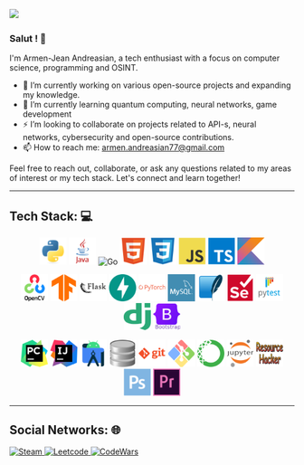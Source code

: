 ![](https://i.ibb.co/YXrfF37/8-F3-A2220-1000x630.jpg)

### Salut ! 👋

I'm Armen-Jean Andreasian, a tech enthusiast with a focus on computer science, programming and OSINT.

- 🔭 I’m currently working on various open-source projects and expanding my knowledge.
- 🌱 I’m currently learning quantum computing, neural networks, game development
- ⚡ I’m looking to collaborate on projects related to API-s, neural networks, cybersecurity and open-source contributions.
- 📫 How to reach me: [armen.andreasian77@gmail.com](mailto:armen.andreasian77@gmail.com)

Feel free to reach out, collaborate, or ask any questions related to my areas of interest or my tech stack. Let's connect and learn together!

---
## Tech Stack: 💻

<p align="center">
<img src="pics/python.png" alt="Python" width="48" height="48" />
<img src="pics/java.png" alt="Java" width="48" height="48" />
<img src="[pics/java.png](https://ashitani.jp/golangtips/gopher.png)" alt="Go" width="48" height="48" />
<img src="pics/image2.png" alt="HTML" width="48" height="48" />
<img src="pics/image3.png" alt="CSS" width="48" height="48" />
<img src="pics/image4.png" alt="JavaScript" width="48" height="48" />
<img src="pics/image5.png" alt="TS" width="48" height="48" />
<img src="pics/image6.png" alt="Kotlin" width="48" height="48" />
</p>

<p align="center">
<img src="pics/image7.png" alt="Open-CV" width="48" height="48" />
<img src="pics/image8.png" alt="TensorFlow" width="48" height="48" />
<img src="pics/image9.png" alt="flask" width="48" height="48" />
<img src="pics/image10.png" alt="Fast-API" width="48" height="48" />
<img src="pics/image11.png" alt="Pytorch" width="48" height="48" />
<img src="pics/image12.png" alt="Mysql" width="48" height="48" />
<img src="pics/image13.png" alt="SQLite" width="48" height="48" />
<img src="pics/image14.png" alt="Selenium" width="48" height="48" />
<img src="pics/image15.png" alt="Pytest" width="48" height="48" />
<img src="pics/image16.png" alt="Django" width="48" height="48" />
<img src="pics/image17.png" alt="bootstrap" width="48" height="48" />
</p>

<p align="center">
<img src="pics/image18.png" alt="Pycharm" width="48" height="48" />
<img src="pics/image19.png" alt="IJ" width="48" height="48" />
<img src="pics/image20.png" alt="android-studio" width="48" height="48" />
<img src="pics/db.png" alt="DB browser" width="48" height="48" />
<img src="pics/image21.png" alt="git" width="48" height="48" />
<img src="pics/image22.png" alt="bash" width="48" height="48" />
<img src="pics/image23.png" alt="anaconda" width="48" height="48" />
<img src="pics/image24.png" alt="anaconda" width="48" height="48" />
<img src="pics/image25.png" width="48" height="48" />
<img src="pics/image26.png" alt="photoshop" width="48" height="48" />
<img src="pics/image27.png" alt="premier-pro" width="48" height="48" />
</p>
    
---
## Social Networks: 🌐

<a href="https://steamcommunity.com/id/hardy_77/">
   <img src="https://upload.wikimedia.org/wikipedia/commons/thumb/8/83/Steam_icon_logo.svg/768px-Steam_icon_logo.svg.png" alt="Steam" width="48" height="48" />
</a>
<a href="https://leetcode.com/a_andreasian/">
   <img src="https://www.goodtecher.com/wp-content/uploads/2020/08/LeetCode_logo-150x150.png" alt="Leetcode" width="48" height="48" />
</a>
<a href="https://www.codewars.com/users/armM00">
   <img src="https://docs.codewars.com/logo.svg" alt="CodeWars" width="48" height="48" />
</a>



